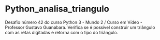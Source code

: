 # Python_analisa_triangulo
Desafio número 42 do curso Python 3 - Mundo 2 / Curso em Vídeo - Professor Gustavo Guanabara.
Verifica se é possível construir um triângulo com as retas digitadas e retorna com o tipo do triângulo.
